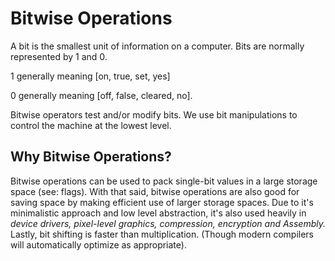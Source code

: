 # Bitwise Operations

A bit is the smallest unit of information on a computer. Bits are normally represented by 1 and 0. 

1 generally meaning \[on, true, set, yes\] 

0 generally meaning \[off, false, cleared, no\]. 

Bitwise operators test and/or modify bits. We use bit manipulations to control the machine at the lowest level. 

## Why Bitwise Operations?

Bitwise operations can be used to pack single-bit values in a large storage space \(see: flags\). With that said, bitwise operations are also good for saving space by making efficient use of larger storage spaces. Due to it's minimalistic approach and low level abstraction, it's also used heavily in *device drivers, pixel-level graphics, compression, encryption and Assembly.* Lastly, bit shifting is faster than multiplication. \(Though modern compilers will automatically optimize as appropriate\). 



